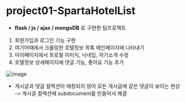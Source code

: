 # project01-SpartaHotelList
* **flask / js / ajax / mongoDB** 로 구현한 팀프로젝트

1. 회원가입과 로그인 기능 구현
2. 여기어때에서 크롤링한 호텔정보 목록 메인페이지에 나타내기
3. 마이페이지에서 프로필 이미지, 닉네임, 자기소개 수정
4. 호텔정보 상세페이지에 댓글 기능, 좋아요 기능 추가

![image](https://user-images.githubusercontent.com/44489399/188081791-fb494c6c-6553-41ee-a305-6c8dd18b5510.png)

- 게시글과 댓글 컬렉션이 매칭되지 않아 모든 게시글에 같은 댓글이 보이는 현상   
->  게시글 컬렉션에 subdocument를 만들어서 해결
